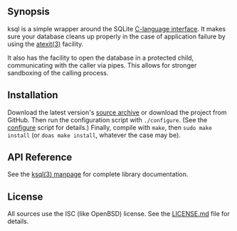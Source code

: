 ## Synopsis

ksql is a simple wrapper around the SQLite 
[C-language interface](https://www.sqlite.org/c3ref/intro.html).
It makes sure your database cleans up properly in the case of
application failure by using the
[atexit(3)](https://man.openbsd.org/atexit) facility.

It also has the facility to open the database in a protected child,
communicating with the caller via pipes.
This allows for stronger sandboxing of the calling process.

## Installation

Download the latest version's 
[source archive](https://kristaps.bsd.lv/ksql/snapshots/ksql.tar.gz) 
or download the project from GitHub.
Then run the configuration script with `./configure`.  (See the
[configure](https://github.com/kristapsdz/ksql/blob/master/configure)
script for details.)
Finally, compile with `make`, then `sudo make install` (or `doas make
install`, whatever the case may be).

## API Reference

See the [ksql(3) manpage](https://kristaps.bsd.lv/ksql/ksql.3.html) for
complete library documentation.

## License

All sources use the ISC (like OpenBSD) license.
See the [LICENSE.md](LICENSE.md) file for details.
